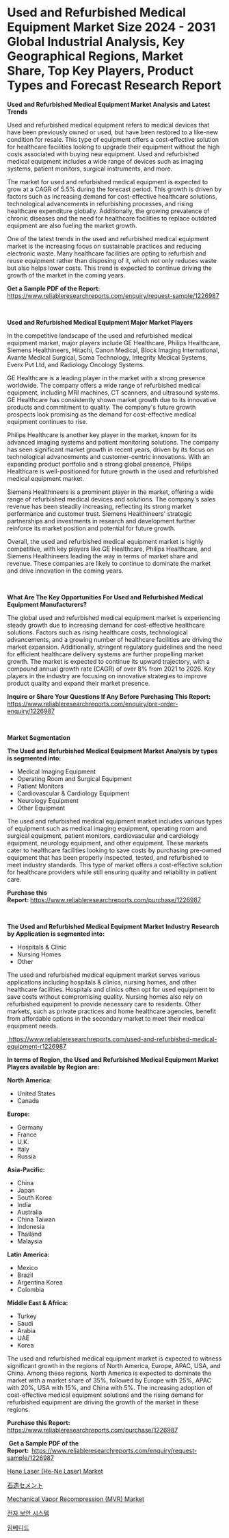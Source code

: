 <p><h1>Used and Refurbished Medical Equipment Market Size 2024 - 2031 Global Industrial Analysis, Key Geographical Regions, Market Share, Top Key Players, Product Types and Forecast Research Report</h1></p><p><strong>Used and Refurbished Medical Equipment Market Analysis and Latest Trends</strong></p>
<p><p>Used and refurbished medical equipment refers to medical devices that have been previously owned or used, but have been restored to a like-new condition for resale. This type of equipment offers a cost-effective solution for healthcare facilities looking to upgrade their equipment without the high costs associated with buying new equipment. Used and refurbished medical equipment includes a wide range of devices such as imaging systems, patient monitors, surgical instruments, and more.</p><p>The market for used and refurbished medical equipment is expected to grow at a CAGR of 5.5% during the forecast period. This growth is driven by factors such as increasing demand for cost-effective healthcare solutions, technological advancements in refurbishing processes, and rising healthcare expenditure globally. Additionally, the growing prevalence of chronic diseases and the need for healthcare facilities to replace outdated equipment are also fueling the market growth.</p><p>One of the latest trends in the used and refurbished medical equipment market is the increasing focus on sustainable practices and reducing electronic waste. Many healthcare facilities are opting to refurbish and reuse equipment rather than disposing of it, which not only reduces waste but also helps lower costs. This trend is expected to continue driving the growth of the market in the coming years.</p></p>
<p><strong>Get a Sample PDF of the Report:&nbsp;</strong> <a href="https://www.reliableresearchreports.com/enquiry/request-sample/1226987">https://www.reliableresearchreports.com/enquiry/request-sample/1226987</a></p>
<p>&nbsp;</p>
<p><strong>Used and Refurbished Medical Equipment Major Market Players</strong></p>
<p><p>In the competitive landscape of the used and refurbished medical equipment market, major players include GE Healthcare, Philips Healthcare, Siemens Healthineers, Hitachi, Canon Medical, Block Imaging International, Avante Medical Surgical, Soma Technology, Integrity Medical Systems, Everx Pvt Ltd, and Radiology Oncology Systems.</p><p>GE Healthcare is a leading player in the market with a strong presence worldwide. The company offers a wide range of refurbished medical equipment, including MRI machines, CT scanners, and ultrasound systems. GE Healthcare has consistently shown market growth due to its innovative products and commitment to quality. The company's future growth prospects look promising as the demand for cost-effective medical equipment continues to rise.</p><p>Philips Healthcare is another key player in the market, known for its advanced imaging systems and patient monitoring solutions. The company has seen significant market growth in recent years, driven by its focus on technological advancements and customer-centric innovations. With an expanding product portfolio and a strong global presence, Philips Healthcare is well-positioned for future growth in the used and refurbished medical equipment market.</p><p>Siemens Healthineers is a prominent player in the market, offering a wide range of refurbished medical devices and solutions. The company's sales revenue has been steadily increasing, reflecting its strong market performance and customer trust. Siemens Healthineers' strategic partnerships and investments in research and development further reinforce its market position and potential for future growth.</p><p>Overall, the used and refurbished medical equipment market is highly competitive, with key players like GE Healthcare, Philips Healthcare, and Siemens Healthineers leading the way in terms of market share and revenue. These companies are likely to continue to dominate the market and drive innovation in the coming years.</p></p>
<p>&nbsp;</p>
<p><strong>What Are The Key Opportunities For Used and Refurbished Medical Equipment Manufacturers?</strong></p>
<p><p>The global used and refurbished medical equipment market is experiencing steady growth due to increasing demand for cost-effective healthcare solutions. Factors such as rising healthcare costs, technological advancements, and a growing number of healthcare facilities are driving the market expansion. Additionally, stringent regulatory guidelines and the need for efficient healthcare delivery systems are further propelling market growth. The market is expected to continue its upward trajectory, with a compound annual growth rate (CAGR) of over 8% from 2021 to 2026. Key players in the industry are focusing on innovative strategies to improve product quality and expand their market presence.</p></p>
<p><strong>Inquire or Share Your Questions If Any Before Purchasing This Report:</strong> <a href="https://www.reliableresearchreports.com/enquiry/pre-order-enquiry/1226987">https://www.reliableresearchreports.com/enquiry/pre-order-enquiry/1226987</a></p>
<p>&nbsp;</p>
<p><strong>Market Segmentation</strong></p>
<p><strong>The Used and Refurbished Medical Equipment Market Analysis by types is segmented into:</strong></p>
<p><ul><li>Medical Imaging Equipment</li><li>Operating Room and Surgical Equipment</li><li>Patient Monitors</li><li>Cardiovascular & Cardiology Equipment</li><li>Neurology Equipment</li><li>Other Equipment</li></ul></p>
<p><p>The used and refurbished medical equipment market includes various types of equipment such as medical imaging equipment, operating room and surgical equipment, patient monitors, cardiovascular and cardiology equipment, neurology equipment, and other equipment. These markets cater to healthcare facilities looking to save costs by purchasing pre-owned equipment that has been properly inspected, tested, and refurbished to meet industry standards. This type of market offers a cost-effective solution for healthcare providers while still ensuring quality and reliability in patient care.</p></p>
<p><strong>Purchase this Report:&nbsp;</strong><a href="https://www.reliableresearchreports.com/purchase/1226987">https://www.reliableresearchreports.com/purchase/1226987</a></p>
<p>&nbsp;</p>
<p><strong>The Used and Refurbished Medical Equipment Market Industry Research by Application is segmented into:</strong></p>
<p><ul><li>Hospitals & Clinic</li><li>Nursing Homes</li><li>Other</li></ul></p>
<p><p>The used and refurbished medical equipment market serves various applications including hospitals & clinics, nursing homes, and other healthcare facilities. Hospitals and clinics often opt for used equipment to save costs without compromising quality. Nursing homes also rely on refurbished equipment to provide necessary care to residents. Other markets, such as private practices and home healthcare agencies, benefit from affordable options in the secondary market to meet their medical equipment needs.</p></p>
<p><a href="https://www.reliableresearchreports.com/used-and-refurbished-medical-equipment-r1226987">&nbsp;https://www.reliableresearchreports.com/used-and-refurbished-medical-equipment-r1226987</a></p>
<p><strong>In terms of Region, the Used and Refurbished Medical Equipment Market Players available by Region are:</strong></p>
<p>
    <p> <strong> North America: </strong>
        <ul>
            <li>United States</li>
            <li>Canada</li>
        </ul>
        </p> 
    <p> <strong> Europe: </strong>
        <ul>
            <li>Germany</li>
            <li>France</li>
            <li>U.K.</li>
            <li>Italy</li>
            <li>Russia</li>
        </ul>
        </p> 
    <p> <strong> Asia-Pacific: </strong>
        <ul>
            <li>China</li>
            <li>Japan</li>
            <li>South Korea</li>
            <li>India</li>
            <li>Australia</li>
            <li>China Taiwan</li>
            <li>Indonesia</li>
            <li>Thailand</li>
            <li>Malaysia</li>
        </ul>
        </p> 
    <p> <strong> Latin America: </strong>
        <ul>
            <li>Mexico</li>
            <li>Brazil</li>
            <li>Argentina Korea</li>
            <li>Colombia</li>
        </ul>
        </p> 
    <p> <strong> Middle East & Africa: </strong>
        <ul>
            <li>Turkey</li>
            <li>Saudi</li>
            <li>Arabia</li>
            <li>UAE</li>
            <li>Korea</li>
        </ul>
    </p>
    </p>
<p><p>The used and refurbished medical equipment market is expected to witness significant growth in the regions of North America, Europe, APAC, USA, and China. Among these regions, North America is expected to dominate the market with a market share of 35%, followed by Europe with 25%, APAC with 20%, USA with 15%, and China with 5%. The increasing adoption of cost-effective medical equipment solutions and the rising demand for refurbished equipment are driving the growth of the market in these regions.</p></p>
<p><strong>Purchase this Report: </strong><a href="https://www.reliableresearchreports.com/purchase/1226987">https://www.reliableresearchreports.com/purchase/1226987</a></p>
<p>&nbsp;<strong>Get a Sample PDF of the Report:&nbsp;&nbsp;</strong><a href="https://www.reliableresearchreports.com/enquiry/request-sample/1226987">https://www.reliableresearchreports.com/enquiry/request-sample/1226987</a></p>
<p><strong></strong></p>
<p><p><a href="https://github.com/ctanaka235/Market-Research-Report-List-1/blob/main/hene-laser-he-ne-laser-market.md">Hene Laser (He-Ne Laser) Market</a></p><p><a href="https://github.com/KenyonJohns/Market-Research-Report-List-1/blob/main/6168705167753.md">石造セメント</a></p><p><a href="https://github.com/fkhcgcyl33/Market-Research-Report-List-1/blob/main/mechanical-vapor-recompression-mvr-market.md">Mechanical Vapor Recompression (MVR) Market</a></p><p><a href="https://github.com/kein8762/Market-Research-Report-List-2/blob/main/3952639181280.md">전자 보안 시스템</a></p><p><a href="https://github.com/erwindropdead54/Market-Research-Report-List-1/blob/main/7259138181281.md">임베디드</a></p></p>